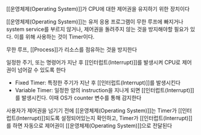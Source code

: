 
[[운영체제(Operating System)]]가 CPU에 대한 제어권을 유지하기 위한 장치이다

[[운영체제(Operating System)]]는 유저 응용 프로그램이 무한 루프에 빠지거나 system service를 부르지 않거나, 제어권을 돌려주지 않는 것을 방지해야할 필요가 있다. 이를 위해 사용하는 것이 Timer이다.

무한 루프, [[Process]]가 리소스를 점유하는 것을 방지한다

일정한 주기, 또는 명령어가 지난 후 [[인터럽트(Interrupt)]]를 발생시켜 CPU로 제어권이 넘어갈 수 있도록 한다
+ Fixed Timer: 특정한 주기가 지난 후 [[인터럽트(Interrupt)]]를 발생시킨다
+ Variable Timer: 일정한 양의 instruction을 지나게 되면 [[인터럽트(Interrupt)]]를 발생시킨다. 이때 OS가 counter 변수를 통해 감지한다

사용자가 제어권을 넘기기 전에 [[운영체제(Operating System)]]는 Timer가 [[인터럽트(Interrupt)]]되도록 설정되어있는지 확인하고, Timer가 [[인터럽트(Interrupt)]]를 하면 자동으로 제어권이 [[운영체제(Operating System)]]으로 전달된다

